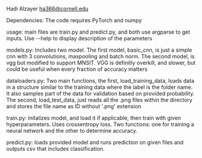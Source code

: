 Hadi Alzayer
ha366@cornell.edu

Dependencies:
The code requires PyTorch and numpy

usage: main files are train.py and predict.py, and both use argparse to get inputs. Use --help to display description of the parameters

models.py:
Includes two model. The first model, basic_cnn, is just a simple cnn with 3 convolutions, maxpooling and batch norm. The second model, is vgg but modified to support MNSIT. VGG is definitly overkill, and slower, but could be useful when every fraction of accuracy matters

dataloaders.py:
Two main functions, the first, load_training_data, loads data in a structure similar to the training data where the label is the folder name. It also samples part of the data for validation based on provided probability. The second, load_test_data, just reads all the .png files within the directory and stores the file name as ID without '.png' extension

train.py:
initalizes model, and load it if applicable, then train with given hyperparameters. Uses crossentropy loss.
Two functions: one for training a neural network and the other to determine accuracy.

predict.py:
loads provided model and runs prediction on given files and outputs csv that includes classification.